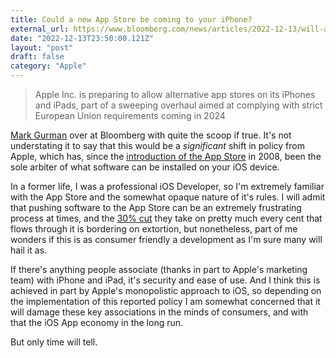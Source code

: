 ```yaml
---
title: Could a new App Store be coming to your iPhone?
external_url: https://www.bloomberg.com/news/articles/2022-12-13/will-apple-allow-users-to-install-third-party-app-stores-sideload-in-europe
date: "2022-12-13T23:50:00.121Z"
layout: "post"
draft: false
category: "Apple"
---
```


> Apple Inc. is preparing to allow alternative app stores on its iPhones and iPads, part of a sweeping overhaul aimed at complying with strict European Union requirements coming in 2024

[Mark Gurman](https://twitter.com/markgurman) over at Bloomberg with quite the scoop if true. It's not understating it to say that this would be a _significant_ shift in policy from Apple, which has, since the [introduction of the App Store](http://appleinsider.com/articles/08/07/10/apples_app_store_launches_with_more_than_500_apps) in 2008, been the sole arbiter of what software can be installed on your iOS device.

In a former life, I was a professional iOS Developer, so I'm extremely familiar with the App Store and the somewhat opaque nature of it's rules. I will admit that pushing software to the App Store can be an extremely frustrating process at times, and the [30% cut](https://www.nytimes.com/2020/08/14/technology/apple-app-store-epic-games-fortnite.html) they take on pretty much every cent that flows through it is bordering on extortion, but nonetheless, part of me wonders if this is as consumer friendly a development as I'm sure many will hail it as.

If there's anything people associate (thanks in part to Apple's marketing team) with iPhone and iPad, it's security and ease of use. And I think this is achieved in part by Apple's monopolistic approach to iOS, so depending on the implementation of this reported policy I am somewhat concerned that it will damage these key associations in the minds of consumers, and with that the iOS App economy in the long run.

But only time will tell.